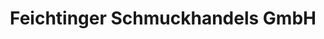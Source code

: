 ---
title: "Feichtinger Schmuckhandels GmbH"
url: /villach/feichtinger-schmuckhandels-gmbh/
shop: Schmuck
---